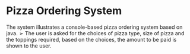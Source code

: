 # Pizza Ordering System
  The system illustrates a console-based pizza ordering system based on java. ➢ The user is asked for the choices of pizza type, size of pizza and the toppings required, based on the choices, the amount to be paid is shown to the user. 
